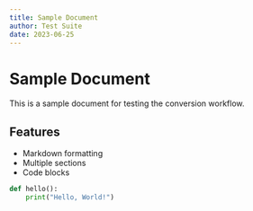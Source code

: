 ```yaml
---
title: Sample Document
author: Test Suite
date: 2023-06-25
---
```


# Sample Document

This is a sample document for testing the conversion workflow.

## Features

- Markdown formatting
- Multiple sections
- Code blocks

```python
def hello():
    print("Hello, World!")
```
